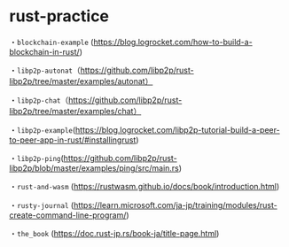 # rust-practice

・`blockchain-example` (https://blog.logrocket.com/how-to-build-a-blockchain-in-rust/)

・`libp2p-autonat`（https://github.com/libp2p/rust-libp2p/tree/master/examples/autonat）

・`libp2p-chat`（https://github.com/libp2p/rust-libp2p/tree/master/examples/chat）

・`libp2p-example`(https://blog.logrocket.com/libp2p-tutorial-build-a-peer-to-peer-app-in-rust/#installingrust)

・`libp2p-ping`(https://github.com/libp2p/rust-libp2p/blob/master/examples/ping/src/main.rs)

・`rust-and-wasm` (https://rustwasm.github.io/docs/book/introduction.html)

・`rusty-journal` (https://learn.microsoft.com/ja-jp/training/modules/rust-create-command-line-program/)

・`the_book` (https://doc.rust-jp.rs/book-ja/title-page.html)
